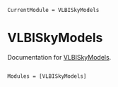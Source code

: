 ```@meta
CurrentModule = VLBISkyModels
```

# VLBISkyModels

Documentation for [VLBISkyModels](https://github.com/ptiede/VLBISkyModels.jl).

```@index
```

```@autodocs
Modules = [VLBISkyModels]
```
